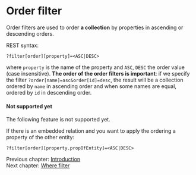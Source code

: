 # Order filter

Order filters are used to order **a collection** by properties in ascending or descending orders.

REST syntax:

```
?filter[order][property]=<ASC|DESC>
```

where `property` is the name of the property and `ASC`, `DESC` the order value (case insensitive). **The order of the order filters is important**: if we specify the filter `?order[name]=asc&order[id]=desc`, the result will be a collection ordered by `name` in ascending order and when some names are equal, ordered by `id` in descending order.

#### Not supported yet

The following feature is not supported yet.

If there is an embedded relation and you want to apply the ordering a property of the other entity:

```
?filter[order][property.propOfEntity]=<ASC|DESC>
```

Previous chapter: [Introduction](introduction.md)<br />
Next chapter: [Where filter](where-filter.md)
